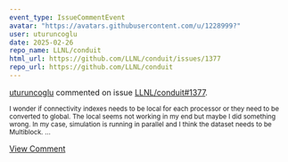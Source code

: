 ```yaml
---
event_type: IssueCommentEvent
avatar: "https://avatars.githubusercontent.com/u/1228999?"
user: uturuncoglu
date: 2025-02-26
repo_name: LLNL/conduit
html_url: https://github.com/LLNL/conduit/issues/1377
repo_url: https://github.com/LLNL/conduit
---
```


<a href='https://github.com/uturuncoglu' target='_blank'>uturuncoglu</a> commented on issue <a href='https://github.com/LLNL/conduit/issues/1377' target='_blank'>LLNL/conduit#1377</a>.

<small>I wonder if connectivity indexes needs to be local for each processor or they need to be converted to global. The local seems not working in my end but maybe I did something wrong. In my case, simulation is running in parallel and I think the dataset needs to be Multiblock. ...</small>

<a href='https://github.com/LLNL/conduit/issues/1377' target='_blank'>View Comment</a>